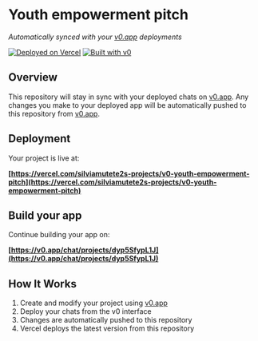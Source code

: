 # Youth empowerment pitch

*Automatically synced with your [v0.app](https://v0.app) deployments*

[![Deployed on Vercel](https://img.shields.io/badge/Deployed%20on-Vercel-black?style=for-the-badge&logo=vercel)](https://vercel.com/silviamutete2s-projects/v0-youth-empowerment-pitch)
[![Built with v0](https://img.shields.io/badge/Built%20with-v0.app-black?style=for-the-badge)](https://v0.app/chat/projects/dyp5SfypL1J)

## Overview

This repository will stay in sync with your deployed chats on [v0.app](https://v0.app).
Any changes you make to your deployed app will be automatically pushed to this repository from [v0.app](https://v0.app).

## Deployment

Your project is live at:

**[https://vercel.com/silviamutete2s-projects/v0-youth-empowerment-pitch](https://vercel.com/silviamutete2s-projects/v0-youth-empowerment-pitch)**

## Build your app

Continue building your app on:

**[https://v0.app/chat/projects/dyp5SfypL1J](https://v0.app/chat/projects/dyp5SfypL1J)**

## How It Works

1. Create and modify your project using [v0.app](https://v0.app)
2. Deploy your chats from the v0 interface
3. Changes are automatically pushed to this repository
4. Vercel deploys the latest version from this repository